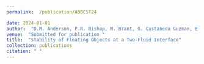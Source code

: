```yaml
---
permalink:  /publication/ABBCST24

date: 2024-01-01
author:  "D.M. Anderson, P.R. Bishop, M. Brant, G. Castaneda Guzman, E. Sander, and G. Thomas"
venue:  "Submitted for publication "
title:  "Stability of Floating Objects at a Two-Fluid Interface"
collection: publications
citation: " " 
---
```

